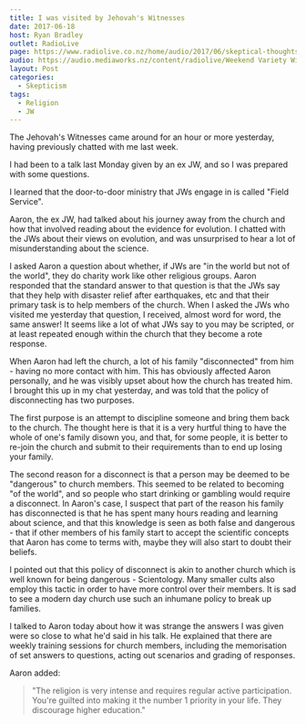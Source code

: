 ```yaml
---
title: I was visited by Jehovah's Witnesses
date: 2017-06-18
host: Ryan Bradley
outlet: RadioLive
page: https://www.radiolive.co.nz/home/audio/2017/06/skeptical-thoughts-with-mark-honeychurch0.html
audio: https://audio.mediaworks.nz/content/radiolive/Weekend Variety Wireless/June 17/18_06_17_Skeptical.mp3
layout: Post
categories:
  - Skepticism
tags:
  - Religion
  - JW
---
```


The Jehovah's Witnesses came around for an hour or more yesterday, having previously chatted with me last week.

<!-- more -->

I had been to a talk last Monday given by an ex JW, and so I was prepared with some questions.

I learned that the door-to-door ministry that JWs engage in is called "Field Service".

Aaron, the ex JW, had talked about his journey away from the church and how that involved reading about the evidence for evolution. I chatted with the JWs about their views on evolution, and was unsurprised to hear a lot of misunderstanding about the science.

I asked Aaron a question about whether, if JWs are "in the world but not of the world", they do charity work like other religious groups. Aaron responded that the standard answer to that question is that the JWs say that they help with disaster relief after earthquakes, etc and that their primary task is to help members of the church. When I asked the JWs who visited me yesterday that question, I received, almost word for word, the same answer! It seems like a lot of what JWs say to you may be scripted, or at least repeated enough within the church that they become a rote response.

When Aaron had left the church, a lot of his family "disconnected" from him - having no more contact with him. This has obviously affected Aaron personally, and he was visibly upset about how the church has treated him. I brought this up in my chat yesterday, and was told that the policy of disconnecting has two purposes.

The first purpose is an attempt to discipline someone and bring them back to the church. The thought here is that it is a very hurtful thing to have the whole of one's family disown you, and that, for some people, it is better to re-join the church and submit to their requirements than to end up losing your family.

The second reason for a disconnect is that a person may be deemed to be "dangerous" to church members. This seemed to be related to becoming "of the world", and so people who start drinking or gambling would require a disconnect. In Aaron's case, I suspect that part of the reason his family has disconnected is that he has spent many hours reading and learning about science, and that this knowledge is seen as both false and dangerous - that if other members of his family start to accept the scientific concepts that Aaron has come to terms with, maybe they will also start to doubt their beliefs.

I pointed out that this policy of disconnect is akin to another church which is well known for being dangerous - Scientology. Many smaller cults also employ this tactic in order to have more control over their members. It is sad to see a modern day church use such an inhumane policy to break up families.

I talked to Aaron today about how it was strange the answers I was given were so close to what he'd said in his talk. He explained that there are weekly training sessions for church members, including the memorisation of set answers to questions, acting out scenarios and grading of responses.

Aaron added:

> "The religion is very intense and requires regular active participation. You're guilted into making it the number 1 priority in your life. They discourage higher education."
